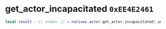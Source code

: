 # get_actor_incapacitated `0xEE4E2461`

```lua
local result --[[ number ]] = natives.actor.get_actor_incapacitated(_unk0 --[[ number ]])
```